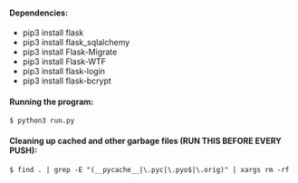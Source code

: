 #### Dependencies: 
* pip3 install flask
* pip3 install flask_sqlalchemy
* pip3 install Flask-Migrate
* pip3 install Flask-WTF
* pip3 install flask-login
* pip3 install flask-bcrypt

#### Running the program:

```$ python3 run.py```

#### Cleaning up cached and other garbage files (RUN THIS BEFORE EVERY PUSH):

```$ find . | grep -E "(__pycache__|\.pyc|\.pyo$|\.orig)" | xargs rm -rf```
